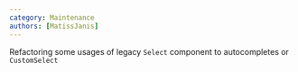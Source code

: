 ```yaml
---
category: Maintenance
authors: [MatissJanis]
---
```


Refactoring some usages of legacy `Select` component to autocompletes or `CustomSelect`
